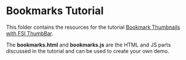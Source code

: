 # Bookmarks Tutorial 

This folder contains the resources for the tutorial [Bookmark Thumbnails with FSI ThumbBar](https://docs.neptunelabs.com/tutorials/bookmark).

The **bookmarks.html** and **bookmarks.js** are the HTML and JS parts discussed in the tutorial and can be used to create your own demo.

